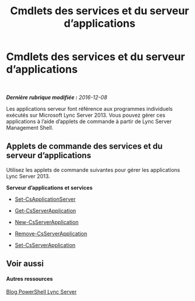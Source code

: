 ﻿---
title: Cmdlets des services et du serveur d’applications
TOCTitle: Cmdlets des services et du serveur d’applications
ms:assetid: 4db74a72-2beb-4c95-a761-310ac9e5f624
ms:mtpsurl: https://technet.microsoft.com/fr-fr/library/Gg415653(v=OCS.15)
ms:contentKeyID: 49297162
ms.date: 12/10/2016
mtps_version: v=OCS.15
ms.translationtype: HT
---

# Cmdlets des services et du serveur d’applications

 

_**Dernière rubrique modifiée :** 2016-12-08_

Les applications serveur font référence aux programmes individuels exécutés sur Microsoft Lync Server 2013. Vous pouvez gérer ces applications à l’aide d’applets de commande à partir de Lync Server Management Shell.

## Applets de commande des services et du serveur d’applications

Utilisez les applets de commande suivantes pour gérer les applications Lync Server 2013.

**Serveur d’applications et services**

  -   
    [Set-CsApplicationServer](set-csapplicationserver.md)

  -   
    [Get-CsServerApplication](get-csserverapplication.md)

  -   
    [New-CsServerApplication](new-csserverapplication.md)

  -   
    [Remove-CsServerApplication](remove-csserverapplication.md)

  -   
    [Set-CsServerApplication](set-csserverapplication.md)

## Voir aussi

#### Autres ressources

[Blog PowerShell Lync Server](http://go.microsoft.com/fwlink/?linkid=203150%26clcid=0x40c)


